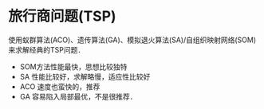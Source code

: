 # 旅行商问题(TSP)

使用蚁群算法(ACO)、遗传算法(GA)、模拟退火算法(SA)/自组织映射网络(SOM)来求解经典的TSP问题．
* SOM方法性能最快，思想比较独特
* SA 性能比较好，求解略慢，适应性比较好
* ACO 速度也蛮快的，推荐
* GA 容易陷入局部最优，不是很推荐．


